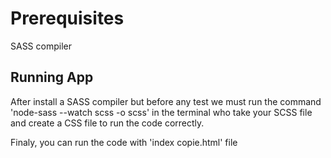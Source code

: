 # Prerequisites

SASS compiler

## Running App

After install a SASS compiler but before any test we must run the command 'node-sass --watch scss -o scss' in the terminal who take your SCSS file and create a CSS file to run the code correctly.

Finaly, you can run the code with 'index copie.html' file